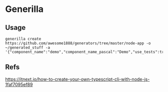 # Generilla

## Usage

~~~
generilla create https://github.com/awesome1888/generators/tree/master/node-app -o ~/generated_stuff -a '{"component_name":"demo","component_name_pascal":"Demo","use_tests":true}'
~~~

## Refs

https://itnext.io/how-to-create-your-own-typescript-cli-with-node-js-1faf7095ef89
